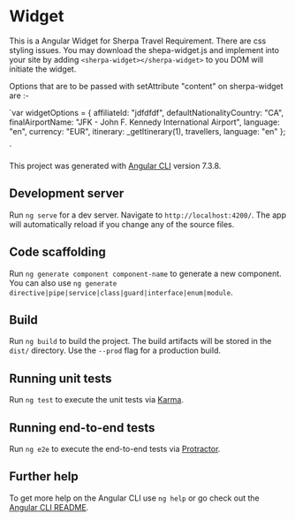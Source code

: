 # Widget

This is a Angular Widget for Sherpa Travel Requirement. There are css styling issues. You may download the shepa-widget.js and implement into your site by adding `<sherpa-widget></sherpa-widget>` to you DOM will initiate the widget. 

Options that are to be passed with setAttribute "content" on sherpa-widget are :-

`var widgetOptions = {
          affiliateId: "jdfdfdf",
          defaultNationalityCountry: "CA",
          finalAirportName: "JFK - John F. Kennedy International Airport",
          language: "en",
          currency: "EUR",
          itinerary: _getItinerary(1),
          travellers,
          language: "en"
        };
   
`

This project was generated with [Angular CLI](https://github.com/angular/angular-cli) version 7.3.8.

## Development server

Run `ng serve` for a dev server. Navigate to `http://localhost:4200/`. The app will automatically reload if you change any of the source files.

## Code scaffolding

Run `ng generate component component-name` to generate a new component. You can also use `ng generate directive|pipe|service|class|guard|interface|enum|module`.

## Build

Run `ng build` to build the project. The build artifacts will be stored in the `dist/` directory. Use the `--prod` flag for a production build.

## Running unit tests

Run `ng test` to execute the unit tests via [Karma](https://karma-runner.github.io).

## Running end-to-end tests

Run `ng e2e` to execute the end-to-end tests via [Protractor](http://www.protractortest.org/).

## Further help

To get more help on the Angular CLI use `ng help` or go check out the [Angular CLI README](https://github.com/angular/angular-cli/blob/master/README.md).
